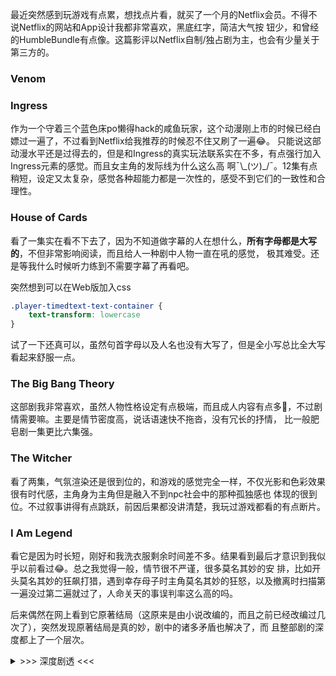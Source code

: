 最近突然感到玩游戏有点累，想找点片看，就买了一个月的Netflix会员。不得不说Netflix的网站和App设计我都非常喜欢，黑底红字，简洁大气按
钮少，和曾经的HumbleBundle有点像。这篇影评以Netflix自制/独占剧为主，也会有少量关于第三方的。

### Venom

### Ingress

作为一个守着三个蓝色床po懒得hack的咸鱼玩家，这个动漫刚上市的时候已经白嫖过一遍了，不过看到Netflix给我推荐的时候忍不住又刷了一遍😂。
只能说这部动漫水平还是过得去的，但是和Ingress的真实玩法联系实在不多，有点强行加入Ingress元素的感觉。而且女主角的发际线为什么这么高
啊¯\\\_(ツ)\_/¯。12集有点稍短，设定又太复杂，感觉各种超能力都是一次性的，感受不到它们的一致性和合理性。

### House of Cards

看了一集实在看不下去了，因为不知道做字幕的人在想什么，**所有字母都是大写的**，不但非常影响阅读，而且给人一种剧中人物一直在吼的感觉，
极其难受。还是等我什么时候听力练到不需要字幕了再看吧。

突然想到可以在Web版加入css

```css
.player-timedtext-text-container {
    text-transform: lowercase
}
```

试了一下还真可以，虽然句首字母以及人名也没有大写了，但是全小写总比全大写看起来舒服一点。

### The Big Bang Theory

这部剧我非常喜欢，虽然人物性格设定有点极端，而且成人内容有点多🤷，不过剧情需要嘛。主要是情节密度高，说话语速快不拖沓，没有冗长的抒情，
比一般肥皂剧一集更比六集强。

### The Witcher

看了两集，气氛渲染还是很到位的，和游戏的感觉完全一样，不仅光影和色彩效果很有时代感，主角身为主角但是融入不到npc社会中的那种孤独感也
体现的很到位。不过叙事讲得有点跳跃，前因后果都没讲清楚，我玩过游戏都看的有点断片。

### I Am Legend

看它是因为时长短，刚好和我洗衣服剩余时间差不多。结果看到最后才意识到我似乎以前看过😂。总之我觉得一般，情节很不严谨，很多莫名其妙的安
排，比如开头莫名其妙的狂飙打猎，遇到幸存母子时主角莫名其妙的狂怒，以及撤离时扫描第一遍没过第二遍就过了，人命关天的事误判率这么高的吗。

后来偶然在网上看到它原著结局（这原来是由小说改编的，而且之前已经改编过几次了），突然发现原著结局是真的妙，剧中的诸多矛盾也解决了，而
且整部剧的深度都上了一个层次。

<details><summary>>>> 深度剧透 <<<</summary>

原著结局最后主角发现僵尸们其实仍然有智慧，而且已经建立了他们的家庭和社会，而自己才是这个世界中的异类，是无理猎杀僵尸的杀人恶魔。这也
解释了剧中僵尸为什么有领袖还会设陷阱，以及他们既然有智慧为什么还要拼死攻击主角（他们想救出被主角抓获的僵尸）。这个结局真的让我陷入了
思考，思绪甚至飘到了如果有一天AI成为了这个世界的主要公民，人类是否应该把自己的命运交给它们民主决定。

</details>
